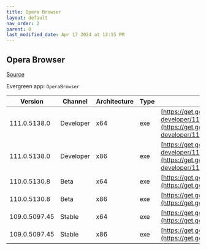 ```yaml
---
title: Opera Browser
layout: default
nav_order: 2
parent: O
last_modified_date: Apr 17 2024 at 12:15 PM
---
```


## Opera Browser

[Source](https://www.opera.com/browsers/opera)

Evergreen app: `OperaBrowser`

| Version       | Channel   | Architecture | Type | URI                                                                                                                                                                                                                    |
| ------------- | --------- | ------------ | ---- | ---------------------------------------------------------------------------------------------------------------------------------------------------------------------------------------------------------------------- |
| 111.0.5138.0  | Developer | x64          | exe  | [https://get.geo.opera.com/pub/opera-developer/111.0.5138.0/win/Opera_Developer_111.0.5138.0_Setup_x64.exe](https://get.geo.opera.com/pub/opera-developer/111.0.5138.0/win/Opera_Developer_111.0.5138.0_Setup_x64.exe) |
| 111.0.5138.0  | Developer | x86          | exe  | [https://get.geo.opera.com/pub/opera-developer/111.0.5138.0/win/Opera_Developer_111.0.5138.0_Setup.exe](https://get.geo.opera.com/pub/opera-developer/111.0.5138.0/win/Opera_Developer_111.0.5138.0_Setup.exe)         |
| 110.0.5130.8  | Beta      | x64          | exe  | [https://get.geo.opera.com/pub/opera-beta/110.0.5130.8/win/Opera_beta_110.0.5130.8_Setup_x64.exe](https://get.geo.opera.com/pub/opera-beta/110.0.5130.8/win/Opera_beta_110.0.5130.8_Setup_x64.exe)                     |
| 110.0.5130.8  | Beta      | x86          | exe  | [https://get.geo.opera.com/pub/opera-beta/110.0.5130.8/win/Opera_beta_110.0.5130.8_Setup.exe](https://get.geo.opera.com/pub/opera-beta/110.0.5130.8/win/Opera_beta_110.0.5130.8_Setup.exe)                             |
| 109.0.5097.45 | Stable    | x64          | exe  | [https://get.geo.opera.com/pub/opera/desktop/109.0.5097.45/win/Opera_109.0.5097.45_Setup_x64.exe](https://get.geo.opera.com/pub/opera/desktop/109.0.5097.45/win/Opera_109.0.5097.45_Setup_x64.exe)                     |
| 109.0.5097.45 | Stable    | x86          | exe  | [https://get.geo.opera.com/pub/opera/desktop/109.0.5097.45/win/Opera_109.0.5097.45_Setup.exe](https://get.geo.opera.com/pub/opera/desktop/109.0.5097.45/win/Opera_109.0.5097.45_Setup.exe)                             |
